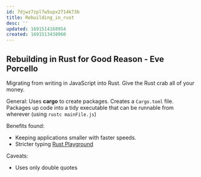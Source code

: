 ```yaml
---
id: 7djwz7zpl7w5upx2714k73b
title: Rebuilding_in_rust
desc: ''
updated: 1691514168954
created: 1691513438960
---
```


## Rebuilding in Rust for Good Reason - Eve Porcello

Migrating from writing in JavaScript into Rust. Give the Rust crab all of your money.

General:
Uses **cargo** to create packages. Creates a `Cargo.toml` file. Packages up code into a tidy executable that can be runnable from wherever (using `rustc mainFile.js`)

Benefits found:
- Keeping applications smaller with faster speeds.
- Stricter typing
[Rust Playground](play.rust-lang.org)

Caveats:
* Uses only double quotes